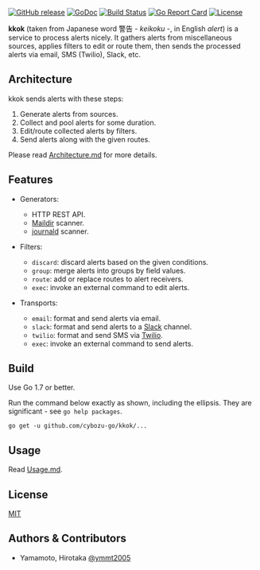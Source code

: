 [![GitHub release](https://img.shields.io/github/release/cybozu-go/kkok.svg?maxAge=60)][releases]
[![GoDoc](https://godoc.org/github.com/cybozu-go/kkok?status.svg)][godoc]
[![Build Status](https://travis-ci.org/cybozu-go/kkok.svg?branch=master)](https://travis-ci.org/cybozu-go/kkok)
[![Go Report Card](https://goreportcard.com/badge/github.com/cybozu-go/kkok)](https://goreportcard.com/report/github.com/cybozu-go/kkok)
[![License](https://img.shields.io/github/license/cybozu-go/kkok.svg?maxAge=2592000)](LICENSE)

**kkok** (taken from Japanese word 警告 - *keikoku* -, in English *alert*) is a service to process alerts nicely.  It gathers alerts from miscellaneous sources, applies filters to edit or route them, then sends the processed alerts via email, SMS (Twilio), Slack, etc.

Architecture
------------

kkok sends alerts with these steps:

1. Generate alerts from sources.
2. Collect and pool alerts for some duration.
3. Edit/route collected alerts by filters.
4. Send alerts along with the given routes.

Please read [Architecture.md](docs/Architecture.md) for more details.

Features
--------

* Generators:

    * HTTP REST API.
    * [Maildir][] scanner.
    * [journald][] scanner.

* Filters:

    * `discard`: discard alerts based on the given conditions.
    * `group`: merge alerts into groups by field values.
    * `route`: add or replace routes to alert receivers.
    * `exec`: invoke an external command to edit alerts.

* Transports:

    * `email`: format and send alerts via email.
    * `slack`: format and send alerts to a [Slack][] channel.
    * `twilio`: format and send SMS via [Twilio][].
    * `exec`: invoke an external command to send alerts.

Build
-----

Use Go 1.7 or better.

Run the command below exactly as shown, including the ellipsis.
They are significant - see `go help packages`.

```
go get -u github.com/cybozu-go/kkok/...
```

Usage
-----

Read [Usage.md](Usage.md).

License
-------

[MIT][]

Authors & Contributors
----------------------

* Yamamoto, Hirotaka [@ymmt2005](https://github.com/ymmt2005)

[releases]: https://github.com/cybozu-go/kkok/releases
[godoc]: https://godoc.org/github.com/cybozu-go/kkok
[Maildir]: https://en.wikipedia.org/wiki/Maildir
[journald]: http://0pointer.de/blog/projects/journalctl.html
[Twilio]: https://www.twilio.com/
[Slack]: https://slack.com/
[MIT]: https://opensource.org/licenses/MIT
